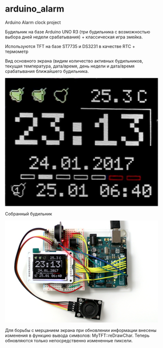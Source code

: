 # arduino_alarm
Arduino Alarm clock project

Будильник на базе Arduino UNO R3 (три будильника с возможностью выбора дней недели срабатывания) + классическая игра змейка.

Используются TFT на базе ST7735 и DS3231 в качестве RTC + термометр


Вид основного экрана (видим количество активных будильников, текущая температура, дата/время, день недели и дата/время срабатывания ближайшего будильника.

<p align="center">
  <img src="https://github.com/andyst75/arduino_alarm/blob/master/screen1.jpg?raw=true" alt="Arduino Alarm clock screen1"/>
</p>

Собранный будильник

<p align="center">
  <img src="https://github.com/andyst75/arduino_alarm/blob/master/screen2.jpg?raw=true" alt="Arduino Alarm clock screen2"/>
</p>

Для борьбы с мерцанием экрана при обновлении информации внесены изменения в функцию вывода символов: MyTFT::reDrawChar. Теперь обновляются только непосредственно измененные пиксели.
